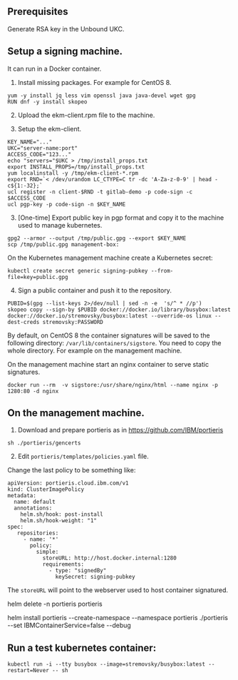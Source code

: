 ## Prerequisites
Generate RSA key in the Unbound UKC.

## Setup a signing machine.
It can run in a Docker container.

1. Install missing packages. For example for CentOS 8.
```
yum -y install jq less vim openssl java java-devel wget gpg
RUN dnf -y install skopeo
```

2. Upload the ekm-client.rpm file to the machine.

3. Setup the ekm-client.
```
KEY_NAME="..."
UKC="server-name:port"
ACCESS_CODE="123..."
echo "servers="$UKC > /tmp/install_props.txt
export INSTALL_PROPS=/tmp/install_props.txt
yum localinstall -y /tmp/ekm-client-*.rpm
export RND=`< /dev/urandom LC_CTYPE=C tr -dc 'A-Za-z-0-9' | head -c${1:-32};`
ucl register -n client-$RND -t gitlab-demo -p code-sign -c $ACCESS_CODE
ucl pgp-key -p code-sign -n $KEY_NAME
```

3. [One-time] Export public key in pgp format and copy it to the machine used to manage kubernetes.

```
gpg2 --armor --output /tmp/public.gpg --export $KEY_NAME
scp /tmp/public.gpg management-box:
```

On the Kubernetes management machine create a Kubernetes secret:
```
kubectl create secret generic signing-pubkey --from-file=key=public.gpg
```

4. Sign a public container and push it to the repository.
```
PUBID=$(gpg --list-keys 2>/dev/null | sed -n -e  's/^ * //p')
skopeo copy --sign-by $PUBID docker://docker.io/library/busybox:latest docker://docker.io/stremovsky/busybox:latest --override-os linux --dest-creds stremovsky:PASSWORD
```

By default, on CentOS 8 the container signatures will be saved to the following directory: ```/var/lib/containers/sigstore```.
You need to copy the whole directory. For example on the management machine.

On the management machine start an nginx container to serve static signatures.

```
docker run --rm  -v sigstore:/usr/share/nginx/html --name nginx -p 1280:80 -d nginx
```


## On the management machine.

1. Download and prepare portieris as in https://github.com/IBM/portieris

```
sh ./portieris/gencerts
```

2. Edit ```portieris/templates/policies.yaml``` file.

Change the last policy to be something like:

```
apiVersion: portieris.cloud.ibm.com/v1
kind: ClusterImagePolicy
metadata:
  name: default
  annotations:
    helm.sh/hook: post-install
    helm.sh/hook-weight: "1"
spec:
   repositories:
     - name: '*'
       policy:
         simple:
           storeURL: http://host.docker.internal:1280
           requirements:
             - type: "signedBy"
               keySecret: signing-pubkey
```

The ```storeURL``` will point to the webserver used to host container signatured.


helm delete -n portieris portieris

helm install portieris --create-namespace --namespace portieris ./portieris --set IBMContainerService=false --debug

## Run a test kubernetes container:
```
kubectl run -i --tty busybox --image=stremovsky/busybox:latest --restart=Never -- sh
```

